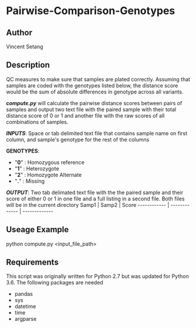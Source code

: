# Pairwise-Comparison-Genotypes
## Author
Vincent Setang
## Description
QC measures to make sure that samples are plated correctly. Assuming that samples are coded with the genotypes listed below, the distance score would be the sum of absolute differences in genotype across all variants.

***compute.py*** will calculate the pairwise distance scores between pairs of samples
and output two text file with the paired sample with their total distance score of
0 or 1 and another file with the raw scores of all combinations of samples.

***INPUTS***:	Space or tab delimited text file that contains sample name on first column, and
	sample's genotype for the rest of the columns

**GENOTYPES**:		
- "**0**"	:	Homozygous reference
- "**1**"	:	Heterozygote
- "**2**"	:	Homozygote Alternate
- "**.**"	:	Missing 

***OUTPUT***:	Two tab delimated text file with the the paired sample and their score of
	either 0 or 1 in one file and a full listing in a second file. Both files will be in the current directory
Samp1 | Samp2 | Score
------------ | ------------- | -------------


## Useage Example
python compute.py <input_file_path>

## Requirements
This script was originally written for Python 2.7 but was updated for Python 3.6. The following packages are needed
- pandas	
- sys		
- datetime	
- time	
- argparse	
